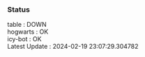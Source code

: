 ### Status


table : DOWN  
hogwarts : OK  
icy-bot : OK  
Latest Update : 2024-02-19 23:07:29.304782
